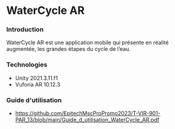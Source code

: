 # WaterCycle AR  

### Introduction
WaterCycle AR est une application mobile qui présente en réalité augmentée, les grandes étapes du cycle de l’eau.

### Technologies
- Unity 2021.3.11.f1
- Vuforia AR 10.12.3


### Guide d'utilisation
- https://github.com/EpitechMscProPromo2023/T-VIR-901-PAR_13/blob/main/Guide_d_utilisation_WaterCycle_AR.pdf

